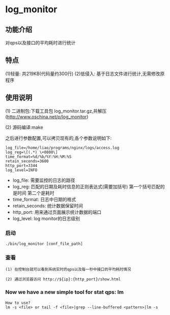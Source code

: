 log_monitor
===========


## 功能介绍	
对qps以及接口的平均耗时进行统计
## 特点	
(1)轻量: 共219KB(代码量约300行)	
(2)低侵入: 基于日志文件进行统计,无需修改原程序
## 使用说明
(1) 二进制包:下载工具包 log_monitor.tar.gz,并解压(http://www.oschina.net/p/log_monitor)

(2) 源码编译:make

之后进行参数配置,可以拷贝现有的,各个参数说明如下:
```
log_file=/home/liao/programs/nginx/logs/access.log
log_reg=\[(.*) \+0800\]
time_format=%d/%b/%Y:%H:%M:%S
retain_seconds=3600
http_port=3344
log_level=INFO
```

   * log_file: 需要监控的日志的路径
   * log_reg: 匹配的日期及耗时信息的正则表达式(需要加括号) 第一个括号匹配的是时间 第二个是耗时
   * time_format: 日志中日期的格式
   * retain_seconds: 统计数据保留时间
   * http_port: 用来通过页面展示统计数据的端口
   * log_level: log monitor的日志级别

### 启动

    ./bin/log_monitor [conf_file_path]

### 查看
    (1) 在控制台就可以看到系统实时的qps以及每一秒中接口的平均耗时情况

    (2) 通过浏览器访问 http://${ip}:{http_port}/show.html

### Now we have a new simple tool for stat qps: lm    
    How to use? 
    lm -s <file> or tail -f <file>|grep --line-buffered <pattern>|lm -s
